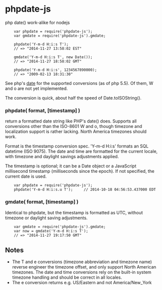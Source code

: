 phpdate-js
==========

php date() work-alike for nodejs

        var phpdate = require('phpdate-js');
        var gmdate = require('phpdate-js').gmdate;

        phpdate('Y-m-d H:i:s T');
        // => "2014-11-27 13:58:02 EST"

        gmdate('Y-m-d H:i:s T', new Date());
        // => "2014-11-27 18:58:02 GMT"

        phpdate('Y-m-d H:i:s', 1234567890000);
        // => "2009-02-13 18:31:30"

See php's [date](http://php.net/manual/en/function.date.php) for the supported
conversions (as of php 5.5).  Of them, W and o are not yet implemented.

The conversion is quick, about half the speed of Date.toISOString().

### phpdate( format, [timestamp] )

return a formatted date string like PHP's date() does.  Supports all
conversions other than the ISO-8601 W and o, though timezone and localization
support is rather lacking.  North America timezones should work.

Format is the timestamp conversion spec.  'Y-m-d H:i:s' formats an SQL
datetime (ISO 9075).  The date and time are formatted for the current locale,
with timezone and daylight savings adjustments applied.

The timestamp is optional; it can be a Date object or a JavaScript
millisecond timestamp (milliseconds since the epoch).  If not specified,
the current date is used.

        var phpdate = require('phpdate-js');
        phpdate('Y-m-d H:i:s.u T');     // 2014-10-18 04:56:53.437000 EDT

### gmdate( format, [timestamp] )

Identical to phpdate, but the timestamp is formatted as UTC, without timezone
or daylight saving adjustments.

        var gmdate = require('phpdate-js').gmdate;
        var now = gmdate('Y-m-d H:i:s T');
        // => "2014-11-27 19:17:50 GMT"

Notes
-----

- The T and e conversions (timezone abbreviation and timezone name) reverse
engineer the timezone offset, and only support North American timezones.  The
date and time conversions rely on the built-in system timezone handling and
should be correct in all locales.
- The e conversion returns e.g. US/Eastern and not America/New_York
